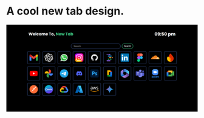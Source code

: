 # A cool new tab design.

![Screenshot](https://github.com/KarthikSambhuR/New-Tab/blob/main/screenshot/2.png?raw=true)
